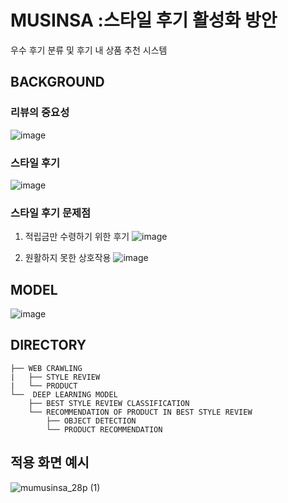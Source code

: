 # MUSINSA :스타일 후기 활성화 방안
우수 후기 분류 및 후기 내 상품 추천 시스템

## BACKGROUND
### 리뷰의 중요성

![image](https://github.com/ASAC-DL/MUSINSA/assets/126679650/03083ad7-7a6b-4bd2-b0f5-4b4cf39526c9)

### 스타일 후기

![image](https://github.com/ASAC-DL/MUSINSA/assets/126679650/2d974386-93c6-4340-a933-9234d0d7b9d3)

### 스타일 후기 문제점

1. 적립금만 수령하기 위한 후기
![image](https://github.com/ASAC-DL/MUSINSA/assets/126679650/57662599-4957-4fff-8aae-b0c2a5008c1f)

2. 원활하지 못한 상호작용
![image](https://github.com/ASAC-DL/MUSINSA/assets/126679650/40a5b5bb-55bb-4307-b3f2-33c3b2c19465)


## MODEL
![image](https://github.com/ASAC-DL/MUSINSA/assets/126679650/93faea4f-0375-466b-a613-38f84913ca79)

## DIRECTORY
```
├── WEB CRAWLING
|   ├── STYLE REVIEW
|   └── PRODUCT
└──  DEEP LEARNING MODEL
    ├── BEST STYLE REVIEW CLASSIFICATION 
    └── RECOMMENDATION OF PRODUCT IN BEST STYLE REVIEW 
        ├── OBJECT DETECTION
        └── PRODUCT RECOMMENDATION
```

## 적용 화면 예시
![mumusinsa_28p (1)](https://github.com/ASAC-DL/MUSINSA/assets/126679650/b8e4e9c2-a36e-4f02-b457-202010681741)


